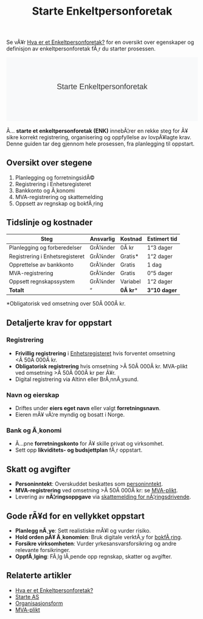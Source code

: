 ﻿---
title: "Starte Enkeltpersonforetak"
meta_title: "Starte Enkeltpersonforetak"
meta_description: 'Se vÃ¥r [Hva er et Enkeltpersonforetak?](/blogs/regnskap/hva-er-enkeltpersonforetak "Hva er et Enkeltpersonforetak? Komplett Guide til Selskapsformen") for en o...'
slug: starte-enkeltpersonforetak
type: blog
layout: pages/single
---

Se vÃ¥r [Hva er et Enkeltpersonforetak?](/blogs/regnskap/hva-er-enkeltpersonforetak "Hva er et Enkeltpersonforetak? Komplett Guide til Selskapsformen") for en oversikt over egenskaper og definisjon av enkeltpersonforetak fÃ¸r du starter prosessen.

![Starte Enkeltpersonforetak](starte-enkeltpersonforetak-image.svg)

Ã… **starte et enkeltpersonforetak (ENK)** innebÃ¦rer en rekke steg for Ã¥ sikre korrekt registrering, organisering og oppfyllelse av lovpÃ¥lagte krav. Denne guiden tar deg gjennom hele prosessen, fra planlegging til oppstart.

## Oversikt over stegene

1. Planlegging og forretningsidÃ©
2. Registrering i Enhetsregisteret
3. Bankkonto og Ã¸konomi
4. MVA-registrering og skattemelding
5. Oppsett av regnskap og bokfÃ¸ring

## Tidslinje og kostnader

| Steg                        | Ansvarlig    | Kostnad      | Estimert tid   |
|-----------------------------|--------------|--------------|---------------|
| Planlegging og forberedelser| GrÃ¼nder      | 0Â kr         | 1“3 dager     |
| Registrering i Enhetsregisteret| GrÃ¼nder  | Gratis*      | 1“2 dager     |
| Opprettelse av bankkonto    | GrÃ¼nder      | Gratis       | 1 dag         |
| MVA-registrering            | GrÃ¼nder      | Gratis       | 0“5 dager     |
| Oppsett regnskapssystem     | GrÃ¼nder      | Variabel     | 1“2 dager     |
| **Totalt**                  | “            | **0Â kr***    | **3“10 dager**|

*Obligatorisk ved omsetning over 50Â 000Â kr.

## Detaljerte krav for oppstart

### Registrering

* **Frivillig registrering** i [Enhetsregisteret](/blogs/regnskap/hva-er-enhetsregisteret "Hva er Enhetsregisteret?") hvis forventet omsetning <Â 50Â 000Â kr.
* **Obligatorisk registrering** hvis omsetning >Â 50Â 000Â kr. MVA-plikt ved omsetning >Â 50Â 000Â kr per Ã¥r.
* Digital registrering via Altinn eller BrÃ¸nnÃ¸ysund.

### Navn og eierskap

* Driftes under **eiers eget navn** eller valgt **forretningsnavn**.
* Eieren mÃ¥ vÃ¦re myndig og bosatt i Norge.

### Bank og Ã¸konomi

* Ã…pne **forretningskonto** for Ã¥ skille privat og virksomhet.
* Sett opp **likviditets- og budsjettplan** fÃ¸r oppstart.

## Skatt og avgifter

* **Personinntekt**: Overskuddet beskattes som [personinntekt](/blogs/regnskap/personinntekt "Personinntekt “ Komplett guide til personinntekt i norsk regnskap").
* **MVA-registrering** ved omsetning >Â 50Â 000Â kr: se [MVA-plikt](/blogs/regnskap/hva-er-avgiftsplikt-mva "Hva er Avgiftsplikt (MVA)? Komplett Guide til Merverdiavgift i Norge").
* Levering av **nÃ¦ringsoppgave** via [skattemelding for nÃ¦ringsdrivende](/blogs/regnskap/hva-er-naeringsoppgave "Hva er NÃ¦ringsoppgave? Komplett Guide til NÃ¦ringsoppgaven i Norge").

## Gode rÃ¥d for en vellykket oppstart

* **Planlegg nÃ¸ye**: Sett realistiske mÃ¥l og vurder risiko.
* **Hold orden pÃ¥ Ã¸konomien**: Bruk digitale verktÃ¸y for [bokfÃ¸ring](/blogs/regnskap/hva-er-bokforing "Hva er BokfÃ¸ring? Komplett Guide til BokfÃ¸ring og RegnskapsfÃ¸ring").
* **Forsikre virksomheten**: Vurder yrkesansvarsforsikring og andre relevante forsikringer.
* **OppfÃ¸lging**: FÃ¸lg lÃ¸pende opp regnskap, skatter og avgifter.

## Relaterte artikler

* [Hva er et Enkeltpersonforetak?](/blogs/regnskap/hva-er-enkeltpersonforetak "Hva er et Enkeltpersonforetak? Komplett Guide til Selskapsformen")
* [Starte AS](/blogs/regnskap/starte-as "Starte AS: Steg-for-steg guide for Ã¥ registrere aksjeselskap (AS)")
* [Organisasjonsform](/blogs/regnskap/organisasjonsform "Organisasjonsform: Oversikt over selskapsformer i Norge")
* [MVA-plikt](/blogs/regnskap/hva-er-avgiftsplikt-mva "Hva er Avgiftsplikt (MVA)? Komplett Guide til Merverdiavgift i Norge")





